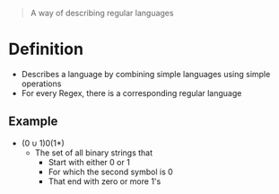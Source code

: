 > A way of describing regular languages

# Definition
- Describes a language by combining simple languages using simple operations
- For every Regex, there is a corresponding regular language

## Example
- $(0 \cup 1)0(1*)$
	- The set of all binary strings that 
		- Start with either 0 or 1
		- For which the second symbol is 0
		- That end with zero or more 1's
